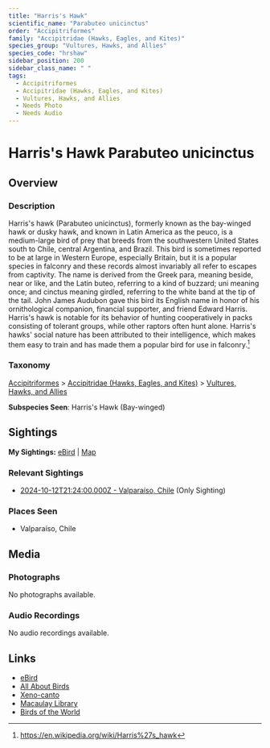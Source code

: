 ```yaml
---
title: "Harris's Hawk"
scientific_name: "Parabuteo unicinctus"
order: "Accipitriformes"
family: "Accipitridae (Hawks, Eagles, and Kites)"
species_group: "Vultures, Hawks, and Allies"
species_code: "hrshaw"
sidebar_position: 200
sidebar_class_name: " "
tags: 
  - Accipitriformes
  - Accipitridae (Hawks, Eagles, and Kites)
  - Vultures, Hawks, and Allies
  - Needs Photo
  - Needs Audio
---
```


# Harris's Hawk <span className='sci_name'>Parabuteo unicinctus</span>

## Overview

### Description
Harris's hawk (Parabuteo unicinctus), formerly known as the bay-winged hawk or dusky hawk, and known in Latin America as the peuco, is a medium-large bird of prey that breeds from the southwestern United States south to Chile, central Argentina, and Brazil. This bird is sometimes reported to be at large in Western Europe, especially Britain, but it is a popular species in falconry and these records almost invariably all refer to escapes from captivity.
The name is derived from the Greek para, meaning beside, near or like, and the Latin buteo, referring to a kind of buzzard; uni meaning once; and cinctus meaning girdled, referring to the white band at the tip of the tail. John James Audubon gave this bird its English name in honor of his ornithological companion, financial supporter, and friend Edward Harris.
Harris's hawk is notable for its behavior of hunting cooperatively in packs consisting of tolerant groups, while other raptors often hunt alone. Harris's hawks' social nature has been attributed to their intelligence, which makes them easy to train and has made them a popular bird for use in falconry.[^1]

[^1]: https://en.wikipedia.org/wiki/Harris%27s_hawk

### Taxonomy
[Accipitriformes](/tags/accipitriformes) > [Accipitridae (Hawks, Eagles, and Kites)](/tags/accipitridae-hawks-eagles-and-kites) > [Vultures, Hawks, and Allies](/tags/vultures-hawks-and-allies)

**Subspecies Seen**: Harris's Hawk (Bay-winged)


## Sightings

**My Sightings:** [eBird](https://ebird.org/lifelist?r=world&time=life&spp=hrshaw) | [Map](/map?species_code=hrshaw)

### Relevant Sightings

* [2024-10-12T21:24:00.000Z - Valparaíso, Chile](https://ebird.org/checklist/S198994232) (Only Sighting)

### Places Seen

* Valparaíso, Chile



## Media
### Photographs
No photographs available.

### Audio Recordings
No audio recordings available.

## Links
* [eBird](https://ebird.org/species/hrshaw) 
* [All About Birds](https://www.allaboutbirds.org/guide/hrshaw) 
* [Xeno-canto](https://www.xeno-canto.org/species/parabuteo-unicinctus) 
* [Macaulay Library](https://search.macaulaylibrary.org/catalog?taxonCode=hrshaw&sort=rating_rank_desc)
* [Birds of the World](https://birdsoftheworld.org/bow/species/hrshaw)
